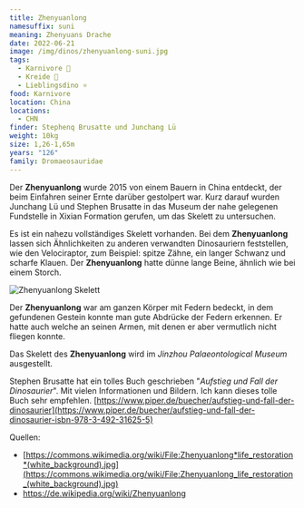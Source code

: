 ```yaml
---
title: Zhenyuanlong
namesuffix: suni
meaning: Zhenyuans Drache
date: 2022-06-21
image: /img/dinos/zhenyuanlong-suni.jpg
tags:
  - Karnivore 🥩
  - Kreide 🦴
  - Lieblingsdino ⭐
food: Karnivore
location: China
locations:
  - CHN
finder: Stephenq Brusatte und Junchang Lü
weight: 10kg
size: 1,26-1,65m
years: "126"
family: Dromaeosauridae
---
```

Der **Zhenyuanlong** wurde 2015 von einem Bauern in China entdeckt, der beim Einfahren seiner Ernte darüber gestolpert war. Kurz darauf wurden Junchang Lü und Stephen Brusatte in das Museum der nahe gelegenen Fundstelle in Xixian Formation gerufen, um das Skelett zu untersuchen. 

Es ist ein nahezu vollständiges Skelett vorhanden. Bei dem **Zhenyuanlong** lassen sich Ähnlichkeiten zu anderen verwandten Dinosauriern feststellen, wie den Velociraptor, zum Beispiel: spitze Zähne, ein langer Schwanz und scharfe Klauen. Der **Zhenyuanlong** hatte dünne lange Beine, ähnlich wie bei einem Storch.

![Zhenyuanlong Skelett](/img/dinos/zhenyuanlong-suni.jpg)

Der **Zhenyuanlong** war am ganzen Körper mit Federn bedeckt, in dem gefundenen Gestein konnte man gute Abdrücke der Federn erkennen. Er hatte auch welche an seinen Armen, mit denen er aber vermutlich nicht fliegen konnte.

Das Skelett des **Zhenyuanlong** wird im *Jinzhou Palaeontological Museum* ausgestellt.

Stephen Brusatte hat ein tolles Buch geschrieben "*Aufstieg und Fall der Dinosaurier*". Mit vielen Informationen und Bildern. Ich kann dieses tolle Buch sehr empfehlen.
[https://www.piper.de/buecher/aufstieg-und-fall-der-dinosaurier](https://www.piper.de/buecher/aufstieg-und-fall-der-dinosaurier-isbn-978-3-492-31625-5) 

Quellen:

* [https://commons.wikimedia.org/wiki/File:Zhenyuanlong*life_restoration*(white_background).jpg](https://commons.wikimedia.org/wiki/File:Zhenyuanlong_life_restoration_(white_background).jpg)
* <https://de.wikipedia.org/wiki/Zhenyuanlong>
